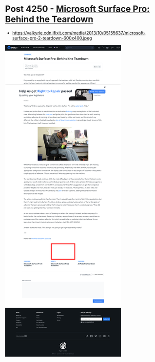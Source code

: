 # Post 4250 - [Microsoft Surface Pro: Behind the Teardown](https://www.ifixit.com/News/4250/vh1-behind-the-teardown)

- https://valkyrie.cdn.ifixit.com/media/2013/10/05155637/microsoft-surface-pro-2-teardown-600x400.jpeg

![screencap](screenshots/77badd3a-c63c-4098-a514-84c2cc20bcd7.png)
